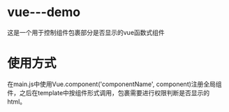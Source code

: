 # vue---demo
这是一个用于控制组件包裹部分是否显示的vue函数式组件

# 使用方式
在main.js中使用Vue.component('componentName', component)注册全局组件，之后在template中按组件形式调用，包裹需要进行权限判断是否显示的html。
